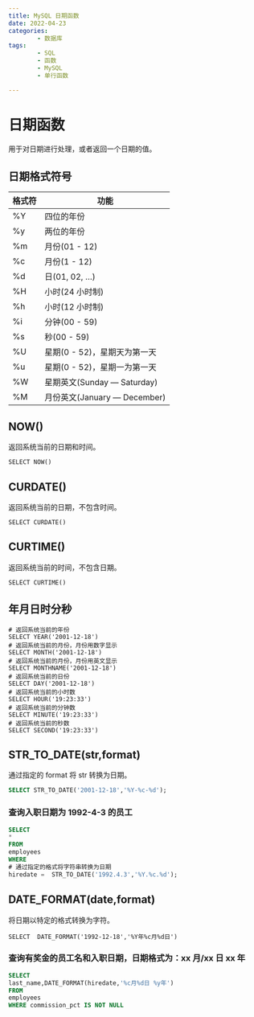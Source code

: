 ```yaml
---
title: MySQL 日期函数
date: 2022-04-23
categories:
        - 数据库
tags:
        - SQL
        - 函数
        - MySQL
        - 单行函数

---
```


# 日期函数

用于对日期进行处理，或者返回一个日期的值。

## 日期格式符号

| 格式符 | 功能                         |
| ------ | ---------------------------- |
| %Y     | 四位的年份                   |
| %y     | 两位的年份                   |
| %m     | 月份(01 - 12)                |
| %c     | 月份(1 - 12)                 |
| %d     | 日(01, 02, …)                |
| %H     | 小时(24 小时制)              |
| %h     | 小时(12 小时制)              |
| %i     | 分钟(00 - 59)                |
| %s     | 秒(00 - 59)                  |
| %U     | 星期(0 - 52)，星期天为第一天 |
| %u     | 星期(0 - 52)，星期一为第一天 |
| %W     | 星期英文(Sunday — Saturday)  |
| %M     | 月份英文(January — December) |

## NOW()

返回系统当前的日期和时间。

```MySQL
SELECT NOW()
```

## CURDATE()

返回系统当前的日期，不包含时间。

```MySQL
SELECT CURDATE()
```

## CURTIME()

返回系统当前的时间，不包含日期。

```MySQL
SELECT CURTIME()
```

## 年月日时分秒

```MySQL
# 返回系统当前的年份
SELECT YEAR('2001-12-18')
# 返回系统当前的月份，月份用数字显示
SELECT MONTH('2001-12-18')
# 返回系统当前的月份，月份用英文显示
SELECT MONTHNAME('2001-12-18')
# 返回系统当前的日份
SELECT DAY('2001-12-18')
# 返回系统当前的小时数
SELECT HOUR('19:23:33')
# 返回系统当前的分钟数
SELECT MINUTE('19:23:33')
# 返回系统当前的秒数
SELECT SECOND('19:23:33')
```

## STR_TO_DATE(str,format)

通过指定的 format 将 str 转换为日期。

```sql
SELECT STR_TO_DATE('2001-12-18','%Y-%c-%d');
```

### 查询入职日期为 1992-4-3 的员工

```sql
SELECT
*
FROM
employees
WHERE
# 通过指定的格式将字符串转换为日期
hiredate =  STR_TO_DATE('1992.4.3','%Y.%c.%d');
```

## DATE_FORMAT(date,format)

将日期以特定的格式转换为字符。

```MySQL
SELECT  DATE_FORMAT('1992-12-18','%Y年%c月%d日')
```

### 查询有奖金的员工名和入职日期，日期格式为：xx 月/xx 日 xx 年

```sql
SELECT
last_name,DATE_FORMAT(hiredate,'%c月%d日 %y年')
FROM
employees
WHERE commission_pct IS NOT NULL
```
